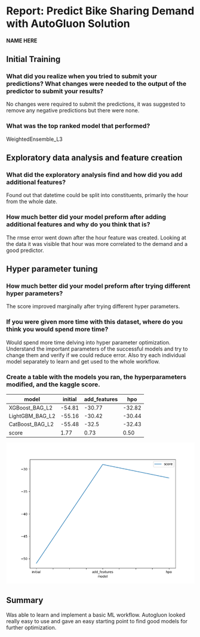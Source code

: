 # Report: Predict Bike Sharing Demand with AutoGluon Solution
#### NAME HERE

## Initial Training
### What did you realize when you tried to submit your predictions? What changes were needed to the output of the predictor to submit your results?
No changes were required to submit the predictions, it was suggested to remove any negative predictions but there were none.

### What was the top ranked model that performed?
WeightedEnsemble_L3  

## Exploratory data analysis and feature creation
### What did the exploratory analysis find and how did you add additional features?
Found out that datetime could be split into constituents, primarily the hour from the whole date.

### How much better did your model preform after adding additional features and why do you think that is?
The rmse error went down after the hour feature was created. Looking at the data it was visible that hour was more correlated to the demand and a good predictor.

## Hyper parameter tuning
### How much better did your model preform after trying different hyper parameters?
The score improved marginally after trying different hyper parameters.

### If you were given more time with this dataset, where do you think you would spend more time?
Would spend more time delving into hyper parameter optimization. Understand the important parameters of the successful models and try to change them and verify if we could reduce error. Also try each individual model separately to learn and get used to the whole workflow.

### Create a table with the models you ran, the hyperparameters modified, and the kaggle score.  
| model               | initial | add_features | hpo     |
|---------------------|---------|--------------|---------|
| XGBoost_BAG_L2      | -54.81  | -30.77       | -32.82	 |
| LightGBM_BAG_L2     | -55.16  | -30.42       | -30.44  |
| CatBoost_BAG_L2     | -55.48  | -32.5        | -32.43  |
| score               | 1.77    | 0.73         | 0.50    |



![model_test_score.png](model_test_score.png)

## Summary
Was able to learn and implement a basic ML workflow. Autogluon looked really easy to use and gave an easy starting point to find good models for further optimization.
